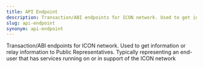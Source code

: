 ```yaml
---
title: API Endpoint
description: Transaction/ABI endpoints for ICON network. Used to get information or relay information to Public Representatives. Typically representing an end-user that has services running on or in support of the ICON network
slug: api-endpoint
synonym: api-endpoint
---
```


Transaction/ABI endpoints for ICON network. Used to get information or relay information to Public Representatives. Typically representing an end-user that has services running on or in support of the ICON network
